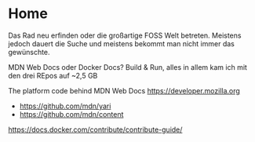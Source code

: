 # Home

Das Rad neu erfinden oder die großartige FOSS Welt betreten. Meistens jedoch dauert die Suche und meistens bekommt man nicht immer das gewünschte.

MDN Web Docs oder Docker Docs? Build & Run, alles in allem kam ich mit den drei REpos auf ~2,5 GB 

The platform code behind MDN Web Docs https://developer.mozilla.org

- https://github.com/mdn/yari
- https://github.com/mdn/content

https://docs.docker.com/contribute/contribute-guide/